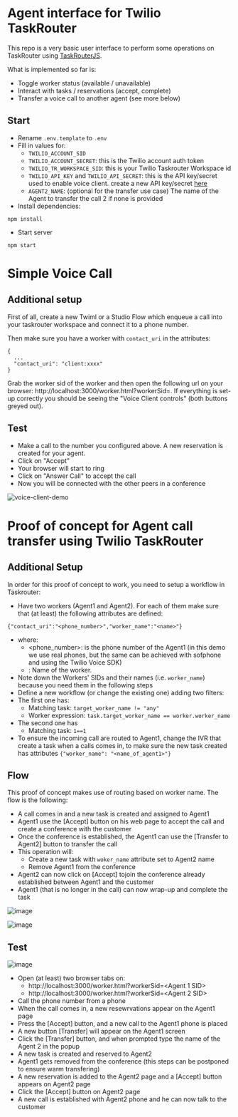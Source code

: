# Agent interface for Twilio TaskRouter 

This repo is a very basic user interface to perform some operations on TaskRouter using [TaskRouterJS](https://www.twilio.com/docs/taskrouter/js-sdk). 

What is implemented so far is: 
* Toggle worker status (available / unavailable)
* Interact with tasks / reservations (accept, complete)
* Transfer a voice call to another agent (see more below)
 
## Start

* Rename `.env.template` to `.env`
* Fill in values for:
  * `TWILIO_ACCOUNT_SID`
  * `TWILIO_ACCOUNT_SECRET`: this is the Twilio account auth token
  * `TWILIO_TR_WORKSPACE_SID`: this is your Twilio Taskrouter Workspace id
  * `TWILIO_API_KEY` and `TWILIO_API_SECRET`: this is the API key/secret used to enable voice client. create a new API key/secret [here](https://www.twilio.com/console/phone-numbers/project/api-keys)
  * `AGENT2_NAME`: (optional for the transfer use case) The name of the Agent to transfer the call 2 if none is provided
* Install dependencies:
```
npm install
```
* Start server
```
npm start
```

# Simple Voice Call 

## Additional setup 
 
First of all, create a new Twiml or a Studio Flow which enqueue a call into your taskrouter workspace and connect it to a phone number.   

Then make sure you have a worker with `contact_uri` in the attributes:  

```
{
  ...
  "contact_uri": "client:xxxx"
}
```

Grab the worker sid of the  worker and then open the following url on your browser: http://localhost:3000/worker.html?workerSid=<WKXXXXX>. If everything is set-up correctly you should be seeing the "Voice Client controls" (both buttons greyed out). 

## Test 

* Make a call to the number you configured above. A new reservation is created for your agent. 
* Click on "Accept"
* Your browser will start to ring 
* Click on "Answer Call" to accept the call 
* Now you will be connected with the other peers in a conference

![voice-client-demo](https://user-images.githubusercontent.com/54728384/92963102-d6c1f400-f469-11ea-9a40-61c10d4b8dd0.gif)

# Proof of concept for Agent call transfer using Twilio TaskRouter

## Additional Setup 

In order for this proof of concept to work, you need to setup a workflow in Taskrouter: 
* Have two workers (Agent1 and Agent2). For each of them make sure that (at least) the following attributes are defined: 
```
{"contact_uri":"<phone_number>","worker_name":"<name>"}
```
  * where: 
    * <phone_number>: is the phone number of the Agent1 (in this demo we use real phones, but the same can be achieved with sofphone and using the Twilio Voice SDK)
    * <name>: Name of the worker.
* Note down the Workers' SIDs and their names (i.e. `worker_name`) because you need them in the following steps
* Define a new workflow (or change the existing one) adding two filters: 
 * The first one has:
   * Matching task: `target_worker_name != "any"`
   * Worker expression: `task.target_worker_name == worker.worker_name`
 * The second one has
   * Matching task: `1==1`
* To ensure the incoming call are routed to Agent1, change the IVR that create a task when a calls comes in, to make sure the new task created has attributes `{"worker_name": "<name_of_agent1>"}`

## Flow

This proof of concept makes use of routing based on worker name. The flow is the following: 
* A call comes in and a new task is created and assigned to Agent1
* Agent1 use the [Accept] button on his web page to accept the call and create a conference with the customer
* Once the conference is established, the Agent1 can use the [Transfer to Agent2] button to transfer the call
* This operation will: 
  * Create a new task with `woker_name` attribute set to Agent2 name 
  * Remove Agent1 from the conference
* Agent2 can now click on [Accept] tojoin the conference already established between Agent1 and the customer
* Agent1 (that is no longer in the call) can now wrap-up and complete the task 

![image](https://user-images.githubusercontent.com/40210035/70337380-dcd3d600-1842-11ea-9465-c31d84108751.png)


![image](https://user-images.githubusercontent.com/54728384/70321829-53aba780-1820-11ea-93fa-6e5c13fb1fb4.png)

## Test 

![image](https://user-images.githubusercontent.com/54728384/70262423-3a591b80-178c-11ea-8ea7-6d5c7816cb96.png)

* Open (at least) two browser tabs on:
  * http://localhost:3000/worker.html?workerSid=<Agent 1 SID>
  * http://localhost:3000/worker.html?workerSid=<Agent 2 SID>
* Call the phone number from a phone 
* When the call comes in, a new  resewrvations appear on the Agent1 page
* Press the [Accept] button, and a new call to the Agent1 phone is placed 
* A new button [Transfer] will appear on the Agent1 screen
* Click the [Transfer] button, and when prompted type the name of the Agent 2 in the popup
* A new task is created and reserved to Agent2
* Agent1 gets removed from the conference (this steps can be postponed to ensure warm transfering) 
* A new reservation is added to the Agent2 page and a [Accept] button appears on Agent2 page
* Click the [Accept] button on Agent2 page
* A new call is established with Agent2 phone and he can now talk to the customer
